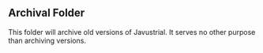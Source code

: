 ## Archival Folder

This folder will archive old versions of Javustrial. 
It serves no other purpose than archiving versions.
